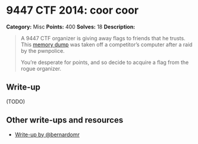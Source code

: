 # 9447 CTF 2014: coor coor

**Category:** Misc
**Points:** 400
**Solves:** 18
**Description:**

> A 9447 CTF organizer is giving away flags to friends that he trusts. This [memory dump](https://mega.co.nz/#!j1523QbI!8yGkA4_M7bgea4H4sbqdxTgwgielAUWPGK3a3cMve_w) was taken off a competitor’s computer after a raid by the pwnpolice.
>
> You’re desperate for points, and so decide to acquire a flag from the rogue organizer.

## Write-up

(TODO)

## Other write-ups and resources

* [Write-up by @bernardomr](http://w00tsec.blogspot.com/2014/11/9447-2014-ctf-write-up-coor-coor.html)
